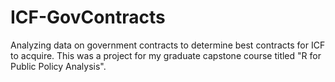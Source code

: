 # ICF-GovContracts
Analyzing data on government contracts to determine best contracts for ICF to acquire. This was a project for my graduate capstone course titled "R for Public Policy Analysis".
